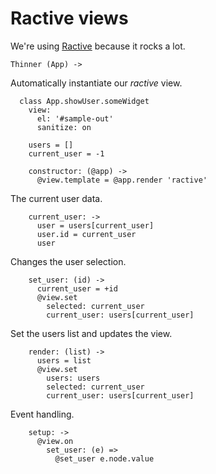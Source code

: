 # Ractive views

We're using [Ractive](https://github.com/Rich-Harris/Ractive) because it rocks a lot.

    Thinner (App) ->

Automatically instantiate our _ractive_ view.

      class App.showUser.someWidget
        view:
          el: '#sample-out'
          sanitize: on

        users = []
        current_user = -1

        constructor: (@app) ->
          @view.template = @app.render 'ractive'

The current user data.

        current_user: ->
          user = users[current_user]
          user.id = current_user
          user

Changes the user selection.

        set_user: (id) ->
          current_user = +id
          @view.set
            selected: current_user
            current_user: users[current_user]

Set the users list and updates the view.

        render: (list) ->
          users = list
          @view.set
            users: users
            selected: current_user
            current_user: users[current_user]

Event handling.

        setup: ->
          @view.on
            set_user: (e) =>
              @set_user e.node.value
